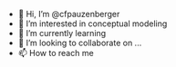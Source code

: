 - 👋 Hi, I’m @cfpauzenberger
- 👀 I’m interested in conceptual modeling
- 🌱 I’m currently learning 
- 💞️ I’m looking to collaborate on ...
- 📫 How to reach me 

<!---
cfpauzenberger/cfpauzenberger is a ✨ special ✨ repository because its `README.md` (this file) appears on your GitHub profile.
You can click the Preview link to take a look at your changes.
--->
